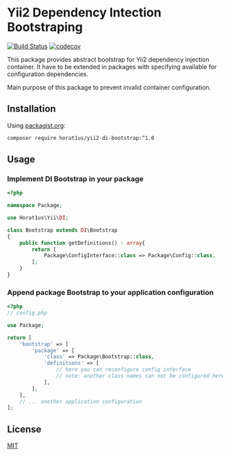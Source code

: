 # Yii2 Dependency Intection Bootstraping
[![Build Status](https://travis-ci.org/Horat1us/yii2-di-bootstrap.svg?branch=master)](https://travis-ci.org/Horat1us/yii2-di-bootstrap)
[![codecov](https://codecov.io/gh/Horat1us/yii2-di-bootstrap/branch/master/graph/badge.svg)](https://codecov.io/gh/Horat1us/yii2-di-bootstrap)

This package provides abstract bootstrap for Yii2 dependency injection container.
It have to be extended in packages with specifying available for configuration dependencies.

Main purpose of this package to prevent invalid container configuration.

## Installation
Using [packagist.org](https://packagist.org/packages/horat1us/yii2-di-bootstrap):
```bash
composer require horat1us/yii2-di-bootstrap:^1.0
```

## Usage

### Implement DI Bootstrap in your package
```php
<?php

namespace Package;

use Horat1us\Yii\DI;

class Bootstrap extends DI\Bootstrap
{
    public function getDefinitions() : array{
        return [
            Package\ConfigInterface::class => Package\Config::class,
        ];
    }
}
```

### Append package Bootstrap to your application configuration
```php
<?php
// config.php

use Package;

return [
    'bootstrap' => [
        'package' => [
            'class' => Package\Bootstrap::class,
            'definitions' => [
                // here you can reconfigure config interface
                // note: another class names can not be configured here
            ],
        ],
    ],
    // ... another application configuration
];
```

## License
[MIT](./LICENSE)
